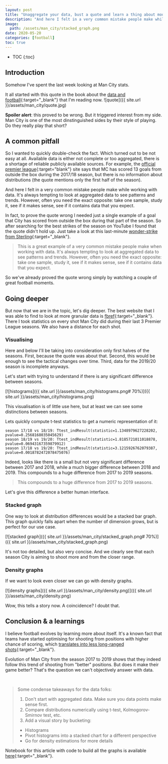 ```yaml
---
layout: post
title: "Unaggregate your data, bust a quote and learn a thing about modern football"
description: "And here I felt in a very common mistake people make while working with data. It's always tempting to look at aggregated data to see patterns and trends. However, often you need the exact opposite:"
image:
  path: /assets/man_city/stacked_graph.png
date: 2020-05-20
categories: [football]
toc: true
---
```

* TOC
{:toc}

## Introduction
Somehow I've spent the last week looking at Man City stats.

It all started with this quote in the book about the [data and football](https://www.amazon.com/Football-Hackers-Science-Data-Revolution/dp/1788702050){:target="_blank"} that I'm reading now.
![quote]({{ site.url }}/assets/man_city/quote.jpg)

**Spoiler alert**: this proved to be wrong. But it triggered interest from my side. Man City is one of the most dinstinguished sides by their style of playing. Do they really play that short?

## A common pitfall
So I wanted to quickly double-check the fact. Which turned out to be not easy at all. Available data is either not complete or too aggregated, there is a shortage of reliable publicly available sources. For example, the [official premier league](https://www.premierleague.com/stats/top/clubs/att_obox_goal?se=79){:target="blank"} site says that MC has scored 13 goals from outside the box during the 2017/18 season, but there is no information about distributions (the quote mentions only the first half of the season).

And here I felt in a very common mistake people make while working with data. It's always tempting to look at aggregated data to see patterns and trends. However, often you need the exact opposite: take one sample, study it, see if it makes sense, see if it contains data that you expect.

In fact, to prove the quote wrong I needed just a single example of a goal that City has scored from outside the box during that part of the season. So after searching for the best strikes of the season on YouTube I found that the quote didn't hold up. Just take a look at this last-minute [wonder-strike from Sterling](https://www.youtube.com/watch?v=VVDJEVCUO3c){:target="_blank"}. 

> This is a great example of a very common mistake people make when working with data. It's always tempting to look at aggregated data to see patterns and trends. However, often you need the exact opposite: take one sample, study it, see if it makes sense, see if it contains data that you expect.

So we've already proved the quote wrong simply by watching a couple of great football moments. 

## Going deeper
But now that we are in the topic, let's dig deeper. The best website that I was able to find to look at more granular data is [fbref](https://fbref.com/){:target="_blank"}. There I took statistics on every shot Man City did during their last 3 Premier League seasons. We also have a distance for each shot.

### Visualising
Here and below I'll be taking into consideration only first halves of the seasons. First, because the quote was about that. Second, this would be enough to see the tactical changes over time. Third, data for the 2019/20 season is incomplete anyways.

Let's start with trying to understand if there is any significant difference between seasons.

[![histograms]({{ site.url }}/assets/man_city/histograms.png# 70%)]({{ site.url }}/assets/man_city/histograms.png)

This visualisation is of little use here, but at least we can see some distinctions between seasons.

Lets quickly compute t-test statistics to get a numeric representation of it:

```
season 17/18 vs 18/19: Ttest_indResult(statistic=1.1348979627228202, pvalue=0.2568168035045629)
season 18/19 vs 19/20: Ttest_indResult(statistic=1.8185721011018878, pvalue=0.06943167359879912)
season 17/18 vs 19/20: Ttest_indResult(statistic=3.1215926762079387, pvalue=0.0018782472078475076)
```

Indeed, looks like there is a small but not very significant difference between 2017 and 2018, while a much bigger difference between 2018 and 2019. This compounds to a huge difference from 2017 to 2019 seasons.

> This compounds to a huge difference from 2017 to 2019 seasons.

Let's give this difference a better human interface.

### Stacked graph
One way to look at distribution differences would be a stacked bar graph. This graph quickly falls apart when the number of dimension grows, but is perfect for our use case.

[![stacked graph]({{ site.url }}/assets/man_city/stacked_graph.png# 70%)]({{ site.url }}/assets/man_city/stacked_graph.png)

It's not too detailed, but also very concise. And we clearly see that each season City is aiming to shoot more and from the closer range.

### Density graphs
If we want to look even closer we can go with density graphs.

[![density graphs]({{ site.url }}/assets/man_city/density.png)]({{ site.url }}/assets/man_city/density.png)

Wow, this tells a story now. A coincidence? I doubt that.

## Conclusion & a learnings
I believe football evolves by learning more about itself. It's a known fact that teams have started optimising for shooting from positions with higher chance of scoring, which [translates into less long-ranged shots](https://totalfootballanalysis.com/article/xg-analysis-tactical-analysis-tactics){:target="_blank"}.

Evolution of Man City from the season 2017 to 2019 shows that they indeed follow this trend of shooting from "better" positions. But does it make their game better? That's the question we can't objectively answer with data.


<br/>

> Some condense takeaways for the data folks:
> 1. Don't start with aggregated data. Make sure you data points make sense first.
> 2. Compare distributions numerically using t-test, Kolmogorov-Smirnov test, etc.
> 3. Add a visual story by bucketing:
> - Histograms
> - Pivot histograms into a stacked chart for a different perspective
> - Go for density estimations for more details

Notebook for this article with code to build all the graphs is available [here](https://github.com/eliasnema/makeover_monday/blob/master/man_city_stats/city_stats.ipynb){:target="_blank"}.